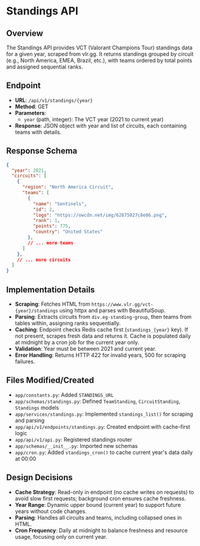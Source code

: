 # Standings API

## Overview
The Standings API provides VCT (Valorant Champions Tour) standings data for a given year, scraped from vlr.gg. It returns standings grouped by circuit (e.g., North America, EMEA, Brazil, etc.), with teams ordered by total points and assigned sequential ranks.

## Endpoint
- **URL**: `/api/v1/standings/{year}`
- **Method**: GET
- **Parameters**:
  - `year` (path, integer): The VCT year (2021 to current year)
- **Response**: JSON object with year and list of circuits, each containing teams with details.

## Response Schema
```json
{
  "year": 2021,
  "circuits": [
    {
      "region": "North America Circuit",
      "teams": [
        {
          "name": "Sentinels",
          "id": 2,
          "logo": "https://owcdn.net/img/62875027c8e06.png",
          "rank": 1,
          "points": 775,
          "country": "United States"
        },
        // ... more teams
      ]
    },
    // ... more circuits
  ]
}
```

## Implementation Details
- **Scraping**: Fetches HTML from `https://www.vlr.gg/vct-{year}/standings` using httpx and parses with BeautifulSoup.
- **Parsing**: Extracts circuits from `div.eg-standing-group`, then teams from tables within, assigning ranks sequentially.
- **Caching**: Endpoint checks Redis cache first (`standings_{year}` key). If not present, scrapes fresh data and returns it. Cache is populated daily at midnight by a cron job for the current year only.
- **Validation**: Year must be between 2021 and current year.
- **Error Handling**: Returns HTTP 422 for invalid years, 500 for scraping failures.

## Files Modified/Created
- `app/constants.py`: Added `STANDINGS_URL`
- `app/schemas/standings.py`: Defined `TeamStanding`, `CircuitStanding`, `Standings` models
- `app/services/standings.py`: Implemented `standings_list()` for scraping and parsing
- `app/api/v1/endpoints/standings.py`: Created endpoint with cache-first logic
- `app/api/v1/api.py`: Registered standings router
- `app/schemas/__init__.py`: Imported new schemas
- `app/cron.py`: Added `standings_cron()` to cache current year's data daily at 00:00

## Design Decisions
- **Cache Strategy**: Read-only in endpoint (no cache writes on requests) to avoid slow first requests; background cron ensures cache freshness.
- **Year Range**: Dynamic upper bound (current year) to support future years without code changes.
- **Parsing**: Handles all circuits and teams, including collapsed ones in HTML.
- **Cron Frequency**: Daily at midnight to balance freshness and resource usage, focusing only on current year.